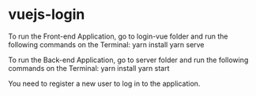 # vuejs-login

To run the Front-end Application, go to login-vue folder and run the following commands on the Terminal:
  yarn install
  yarn serve

To run the Back-end Application, go to server folder and run the following commands on the Terminal:
  yarn install
  yarn start

You need to register a new user to log in to the application.
